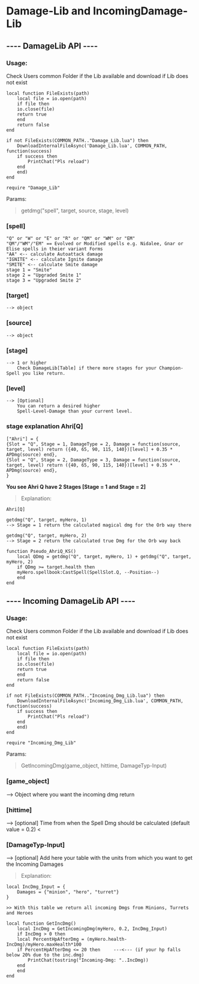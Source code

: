 # **Damage-Lib and IncomingDamage-Lib**



## ---- DamageLib API ----

### Usage:

Check Users common Folder if the Lib available and download if Lib does not exist
```
local function FileExists(path)
    local file = io.open(path)
    if file then
	io.close(file)
	return true
    end
    return false
end

if not FileExists(COMMON_PATH.."Damage_Lib.lua") then   
    DownloadInternalFileAsync('Damage_Lib.lua', COMMON_PATH, function(success)
	if success then
	    PrintChat("Pls reload")
	end
    end)
end

require "Damage_Lib"
```

Params:

> getdmg("spell", target, source, stage, level)

### [spell] 
```
"Q" or "W" or "E" or "R" or "QM" or "WM" or "EM"   
"QM"/"WM"/"EM" == Evolved or Modified spells e.g. Nidalee, Gnar or Elise spells in theier variant Forms
"AA" <-- calculate Autoattack damage
"IGNITE" <-- calculate Ignite damage
"SMITE" <-- calculate Smite damage
stage 1 = "Smite"
stage 2 = "Upgraded Smite 1"
stage 3 = "Upgraded Smite 2"
```		 
### [target]
	--> object

### [source] 
	--> object

### [stage]
	--> 1 or higher
		Check DamageLib[Table] if there more stages for your Champion-Spell you like return.

### [level]
	--> [Optional]
		You can return a desired higher 
		Spell-Level-Damage than your current level.
		

### stage explanation Ahri[Q]
```	  
["Ahri"] = {
{Slot = "Q", Stage = 1, DamageType = 2, Damage = function(source, target, level) return ({40, 65, 90, 115, 140})[level] + 0.35 * APDmg(source) end},
{Slot = "Q", Stage = 2, DamageType = 3, Damage = function(source, target, level) return ({40, 65, 90, 115, 140})[level] + 0.35 * APDmg(source) end},
}
```	  
	  
**You see Ahri Q have 2 Stages [Stage = 1 and Stage = 2]**
	  
> Explanation:
```
Ahri[Q]

getdmg("Q", target, myHero, 1)
--> Stage = 1 return the calculated magical dmg for the Orb way there

getdmg("Q", target, myHero, 2)
--> Stage = 2 return the calculated true Dmg for the Orb way back
```
```
function Pseudo_AhriQ_KS()
    local QDmg = getdmg("Q", target, myHero, 1) + getdmg("Q", target, myHero, 2)
    if QDmg >= target.health then
	myHero.spellbook:CastSpell(SpellSlot.Q, --Position--)
    end
end
```


## ---- Incoming DamageLib API ----

### Usage:

Check Users common Folder if the Lib available and download if Lib does not exist
```
local function FileExists(path)
    local file = io.open(path)
    if file then
	io.close(file)
	return true
    end
    return false
end

if not FileExists(COMMON_PATH.."Incoming_Dmg_Lib.lua") then   
    DownloadInternalFileAsync('Incoming_Dmg_Lib.lua', COMMON_PATH, function(success)
	if success then
	    PrintChat("Pls reload")
	end
    end)
end

require "Incoming_Dmg_Lib"
```


Params:
> GetIncomingDmg(game_object, hittime, DamageTyp-Input)

### [game_object] 						
--> Object where you want the incoming dmg return
### [hittime]
--> [optional] Time from when the Spell Dmg should be calculated (default value = 0.2) <
### [DamageTyp-Input]
--> [optional] Add here your table with the units from which you want to get the Incoming Damages 


> Explanation:
```
local IncDmg_Input = {
    Damages = {"minion", "hero", "turret"}  
}

>> With this table we return all incoming Dmgs from Minions, Turrets and Heroes
```
```
local function GetIncDmg()
    local IncDmg = GetIncomingDmg(myHero, 0.2, IncDmg_Input)
    if IncDmg > 0 then
	local PercentHpAfterDmg = (myHero.health-IncDmg)/myHero.maxHealth*100
	if PercentHpAfterDmg <= 20 then     ---<--- (if your hp falls below 20% due to the inc.dmg)
	    PrintChat(tostring("Incoming-Dmg: "..IncDmg))
	end
    end
end
```
